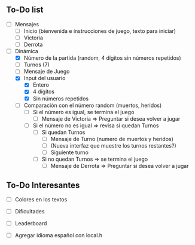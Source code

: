 ## To-Do list
- [ ] Mensajes
    - [ ] Inicio (bienvenida e instrucciones de juego, texto para iniciar)
    - [ ] Victoria
    - [ ] Derrota

- [ ] Dinámica
    - [x] Número de la partida (random, 4 dígitos sin números repetidos)
    - [ ] Turnos (7)
    - [ ] Mensaje de Juego
    - [x] Input del usuario
        - [x] Entero
        - [x] 4 dígitos
        - [x] Sin números repetidos
    - [ ] Comparación con el número random (muertos, heridos)
        - [ ] Si el número es igual, se termina el juego
            - [ ] Mensaje de Victoria => Preguntar si desea volver a jugar
        - [ ] Si el número no es igual => revisa si quedan Turnos
            - [ ] Si quedan Turnos
                - [ ] Mensaje de Turno (numero de muertos y heridos)
                - [ ] (Nueva interfaz que muestre los turnos restantes?)
                - [ ] Siguiente turno
            - [ ] Si no quedan Turnos => se termina el juego
                - [ ] Mensaje de Derrota => Preguntar si desea volver a jugar

## To-Do Interesantes
- [ ] Colores en los textos
- [ ] Dificultades
- [ ] Leaderboard
- [ ] Agregar idioma español con local.h

